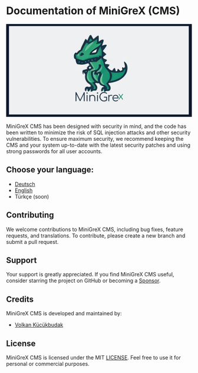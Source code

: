 # Documentation of MiniGreX (CMS)
![MiniGreX Logo](header_minigrex.png)


MiniGreX CMS has been designed with security in mind, and the code has been written to minimize the risk of SQL injection attacks and other security vulnerabilities. To ensure maximum security, we recommend keeping the CMS and your system up-to-date with the latest security patches and using strong passwords for all user accounts.

## Choose your language:
- [Deutsch](de/README.md)
- [English](en/README.md)
- Türkçe (soon)

## Contributing
We welcome contributions to MiniGreX CMS, including bug fixes, feature requests, and translations. To contribute, please create a new branch and submit a pull request.

## Support
Your support is greatly appreciated. If you find MiniGreX CMS useful, consider starring the project on GitHub or becoming a [Sponsor](https://github.com/sponsors/volkansah).

## Credits
MiniGreX CMS is developed and maintained by:
- [Volkan Kücükbudak](https://github.com/volkansah)

## License
MiniGreX CMS is licensed under the MIT [LICENSE](LICENSE). Feel free to use it for personal or commercial purposes.
